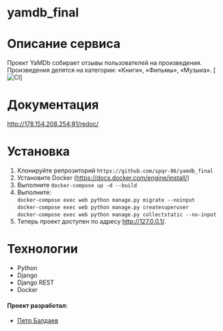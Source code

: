 # yamdb_final 
# Описание сервиса
Проект YaMDb собирает отзывы пользователей на произведения. Произведения делятся на категории: «Книги», «Фильмы», «Музыка».
[![CI](https://github.com/spqr-86/yamdb_final/workflows/yamdb_workflow.yml/badge.svg)]


# Документация
http://178.154.208.254:81/redoc/

# Установка
1. Клонируйте репрозиторий ```https://github.com/spqr-86/yamdb_final```
2. Установите Docker (https://docs.docker.com/engine/install/)
3. Выполните ```docker-compose up -d --build```
4. Выполните:<br>
  ```docker-compose exec web python manage.py migrate --noinput```<br>
  ```docker-compose exec web python manage.py createsuperuser```<br>
  ```docker-compose exec web python manage.py collectstatic --no-input ```
5. Теперь проект доступен по адресу http://127.0.0.1/.

# Технологии
* Python
* Django
* Django REST
* Docker

#### Проект разработал:
* [Петр Балдаев](https://github.com/spqr-86)
